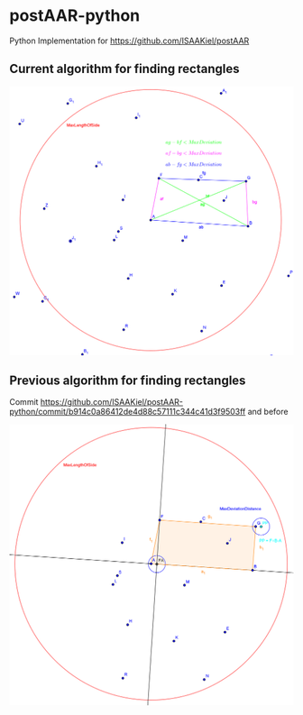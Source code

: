 # postAAR-python
Python Implementation for https://github.com/ISAAKiel/postAAR

## Current algorithm for finding rectangles

![3nd Algorithm](https://github.com/ISAAKiel/postAAR-python/blob/master/ggb/3rd_algo.png "3nd Algorithm")

## Previous algorithm for finding rectangles
Commit https://github.com/ISAAKiel/postAAR-python/commit/b914c0a86412de4d88c57111c344c41d3f9503ff and before

![2nd Algorithm](https://github.com/ISAAKiel/postAAR-python/blob/master/ggb/2nd_algo.png "2nd Algorithm")